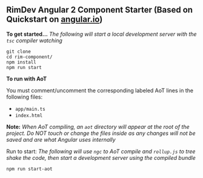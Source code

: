 **RimDev Angular 2 Component Starter (Based on Quickstart on [angular.io](https://angular.io))**
---

**To get started...**
*The following will start a local development server with the `tsc` compiler watching*

```
git clone
cd rim-component/
npm install
npm run start
```

**To run with AoT**

You must comment/uncomment the corresponding labeled AoT lines in the following files:
 - `app/main.ts`
 - `index.html`

**Note:**
*When AoT compiling, an `aot` directory will appear at the root of the project. Do NOT touch or change the files inside as any changes will not be saved and are what Angular uses internally*

Run to start:
*The following will use `ngc` to AoT compile and `rollup.js` to tree shake the code, then start a development server using the compiled bundle*

```
npm run start-aot
```
